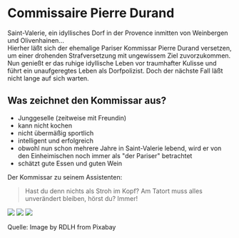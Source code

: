 # Commissaire Pierre Durand


Saint-Valerie, ein idyllisches Dorf in der Provence inmitten von Weinbergen und Olivenhainen...  
Hierher läßt sich der ehemalige Pariser Kommissar Pierre Durand versetzen, um einer drohenden Strafversetzung mit ungewissem Ziel zuvorzukommen. Nun genießt er das ruhige idyllische Leben vor traumhafter Kulisse und führt ein unaufgeregtes Leben als Dorfpolizist. Doch der nächste Fall läßt nicht lange auf sich warten.
  



## Was zeichnet den Kommissar aus?

* Junggeselle (zeitweise mit Freundin)
* kann nicht kochen
* nicht übermäßig sportlich
* intelligent und erfolgreich
* obwohl nun schon mehrere Jahre in Saint-Valerie lebend, wird er von den Einheimischen noch immer als "der Pariser" betrachtet
* schätzt gute Essen und guten Wein

  
  

Der Kommissar zu seinem Assistenten:

> Hast du denn nichts als Stroh im Kopf? Am Tatort muss alles unverändert bleiben, hörst du? Immer!
  


<img src="city-3864462_1920.jpg">
<img src="street-display-3873545_1920.jpg">
  
<img src="tomatoes-4050245_1920.jpg">

Quelle: Image by RDLH from Pixabay

